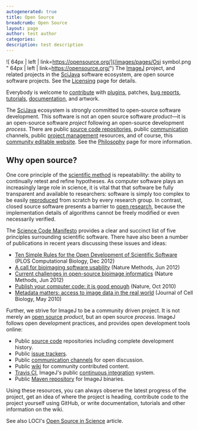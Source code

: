 ```yaml
---
autogenerated: true
title: Open Source
breadcrumb: Open Source
layout: page
author: test author
categories: 
description: test description
---
```


![ 64px | left | link=https://opensource.org/](/images/pages/Osi symbol.png " 64px | left | link=https://opensource.org/") The [ImageJ](ImageJ "wikilink") project, and related projects in the [SciJava](SciJava "wikilink") software ecosystem, are open source software projects. See the [Licensing](Licensing "wikilink") page for details.

Everybody is welcome to [contribute](contribute "wikilink") with [plugins](plugins "wikilink"), patches, [bug reports](Bugs "wikilink"), [tutorials](tutorials "wikilink"), [documentation](documentation "wikilink"), and artwork.

The [SciJava](SciJava "wikilink") ecosystem is strongly committed to open-source software development. This software is not an open source software *product*—it is an open-source software *project* following an open-source development *process*. There are public [source code repositories](Source_Code "wikilink"), public [communication](communication "wikilink") channels, public [project management](project_management "wikilink") resources, and of course, this [community editable website](Help_Contents "wikilink"). See the [Philosophy](Philosophy "wikilink") page for more information.

## Why open source?

One core principle of the [scientific method](wikipedia_Scientific_method "wikilink") is repeatability: the ability to continually retest and refine hypotheses. As computer software plays an increasingly large role in science, it is vital that that software be fully transparent and available to researchers: software is simply too complex to be easily [reproduced](Reproducibility "wikilink") from scratch by every research group. In contrast, closed source software presents a barrier to [open research](wikipedia_Open_research_computation#Reproducibility_and_open_research_computing "wikilink"), because the implementation details of algorithms cannot be freely modified or even necessarily verified.

The [Science Code Manifesto](http://sciencecodemanifesto.org/discussion) provides a clear and succinct list of five principles surrounding scientific software. There have also been a number of publications in recent years discussing these issues and ideas:

  - [Ten Simple Rules for the Open Development of Scientific Software](http://www.ploscompbiol.org/article/info:doi/10.1371/journal.pcbi.1002802) (PLOS Computational Biology, Dec 2012)
  - [A call for bioimaging software usability](http://www.nature.com/nmeth/journal/v9/n7/full/nmeth.2073.html) (Nature Methods, Jun 2012)
  - [Current challenges in open-source bioimage informatics](http://www.nature.com/nmeth/journal/v9/n7/full/nmeth.2082.html) (Nature Methods, Jun 2012)
  - [Publish your computer code: it is good enough](http://www.nature.com/news/2010/101013/full/467753a.html) (Nature, Oct 2010)
  - [Metadata matters: access to image data in the real world](http://jcb.rupress.org/content/189/5/777.full) (Journal of Cell Biology, May 2010)

Further, we strive for ImageJ to be a community driven project. It is not merely an [open source](wikipedia_Open_source "wikilink") *product*, but an open source *process*. ImageJ follows open development practices, and provides open development tools online:

  - Public [source code](source_code "wikilink") repositories including complete development history.
  - Public [issue trackers](Issues "wikilink").
  - Public [communication channels](Communication "wikilink") for open discussion.
  - Public [wiki](https://imagej.net/) for community contributed content.
  - [Travis CI](Travis_CI "wikilink"), ImageJ's public [continuous integration](wikipedia_Continuous_integration "wikilink") system.
  - Public [Maven repository](SciJava_Maven_repository "wikilink") for ImageJ binaries.

Using these resources, you can always observe the latest progress of the project, get an idea of where the project is heading, contribute code to the project yourself using GitHub, or write documentation, tutorials and other information on the wiki.

See also LOCI's [Open Source in Science](http://loci.wisc.edu/software/oss) article.
